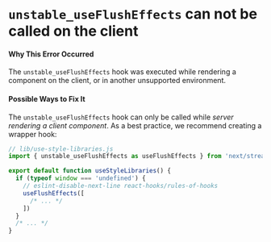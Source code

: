 # `unstable_useFlushEffects` can not be called on the client

#### Why This Error Occurred

The `unstable_useFlushEffects` hook was executed while rendering a component on the client, or in another unsupported environment.

#### Possible Ways to Fix It

The `unstable_useFlushEffects` hook can only be called while _server rendering a client component_. As a best practice, we recommend creating a wrapper hook:

```jsx
// lib/use-style-libraries.js
import { unstable_useFlushEffects as useFlushEffects } from 'next/streaming'

export default function useStyleLibraries() {
  if (typeof window === 'undefined') {
    // eslint-disable-next-line react-hooks/rules-of-hooks
    useFlushEffects([
      /* ... */
    ])
  }
  /* ... */
}
```
